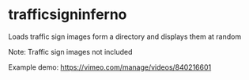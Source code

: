 # trafficsigninferno
Loads traffic sign images form a directory and displays them at random

Note: Traffic sign images not included

Example demo:
  https://vimeo.com/manage/videos/840216601

  
